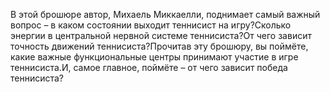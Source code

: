 <!--2024-03-23 18:33:31-->
В этой брошюре автор, Михаель Миккаелли, поднимает самый важный вопрос – в каком состоянии выходит теннисист на игру?Сколько энергии в центральной нервной системе теннисиста?От чего зависит точность движений теннисиста?Прочитав эту брошюру, вы поймёте, какие важные функциональные центры принимают участие в игре теннисиста.И, самое главное, поймёте – от чего зависит победа теннисиста?